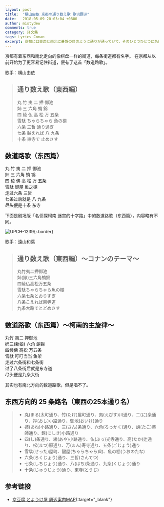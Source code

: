 ```yaml
---
layout: post
title:  "横山由依 京都の通り数え歌 歌词翻译"
date:   2018-05-09 20:03:04 +0800
author: mistydew
comments: true
category: 译文集
tags: Lyrics Conan
excerpt: 京都には東西と南北に碁盤の目のように通りが通っていて、そのひとつひとつに名前がついています。京都では昔から通りを簡単に覚えられるように、「通り数え歌」というのがあります。
---
```

京都有着东西和南北走向的像棋盘一样的街道，每条街道都有名字。
在京都从以前开始为了更容易记住街道，便有了这首「数道路歌」。

歌手：横山由依

<blockquote class="lyric-original">
  <h2>通り数え歌（東西編）</h2>
  <p>
    丸 竹 夷 二 押 御池<br>
    姉 三 六角 蛸 錦<br>
    四 綾 仏 高 松 万 五条<br>
    雪駄 ちゃらちゃら 魚の棚<br>
    六条 三哲 通り過ぎ<br>
    七条 越えれば 八 九条<br>
    十条 東寺で 止めさす
  </p>
</blockquote>

<div class="lyric-translation">
  <h2>数道路歌（东西篇）</h2>
  <p>
    丸 竹 夷 二 押 御池<br>
    姉 三 六角 蛸 锦<br>
    四 绫 佛 高 松 万 五条<br>
    雪駄 键屋 鱼之棚<br>
    走过六条 三哲<br>
    七条过后就是 八 九条<br>
    尽头便是十条 东寺
  </p>
</div>

下面是剧场版「名侦探柯南 迷宫的十字路」中的数道路歌（东西篇），内容略有不同。

![UPCH-1239](https://www.generasia.com/w/images/5/5f/MC_M7_OS_F.jpg){:.border}

歌手：遠山和葉

<blockquote class="lyric-original">
  <h2>通り数え歌（東西編）〜コナンのテーマ〜</h2>
  <p>
    丸竹夷二押御池<br>
    姉(嫁)三六角蛸錦<br>
    四綾仏高松万五条<br>
    雪駄ちゃらちゃら魚の棚<br>
    六条七条とおりすぎ<br>
    八条こえれば東寺道<br>
    九条大路でとどめさす
  </p>
</blockquote>

<div class="lyric-translation">
  <h2>数道路歌（东西篇）～柯南的主旋律～</h2>
  <p>
    丸竹 夷二 押御池<br>
    姉三(新娘) 六角 蛸锦<br>
    四绫佛 高松 万五条<br>
    雪駄 叮叮当当 鱼架<br>
    走过六条街和七条街<br>
    过了八条街后就是东寺道<br>
    尽头便是九条大街
  </p>
</div>

其实也有南北方向的数道路歌，但是唱不了。

## 东西方向的 25 条路名（東西の25本通り名）

> * 丸(まる)太町通り、竹(たけ)屋町通り、夷(えびす)川通り、二(に)条通り、押(おし)小路通り、御池(おいけ)通り
> * 姉(あね)小路通り、三(さん)条通り、六角(ろっかく)通り、蛸(たこ)薬師通り、錦(にしき)小路通り
> * 四(し)条通り、綾(あや)小路通り、仏(ぶっ)光寺通り、高(たか)辻通り、松(まつ)原通り、万(まん)寿寺通り、五条(ごじょう)通り
> * 雪駄(せった)屋町、鍵屋(ちゃらちゃら)町、魚の棚(うおのたな)
> * 六条(ろくじょう)通り、三哲(さんてつ)
> * 七条(しちじょう)通り、八(はち)条通り、九条(くじょう)通り
> * 十条(じゅうじょう)通り、東寺(とうじ)

## 参考链接

* [京豆腐 とようけ屋 周辺案内MAP](http://www.toyoukeya.co.jp/map.htm){:target="_blank"}

